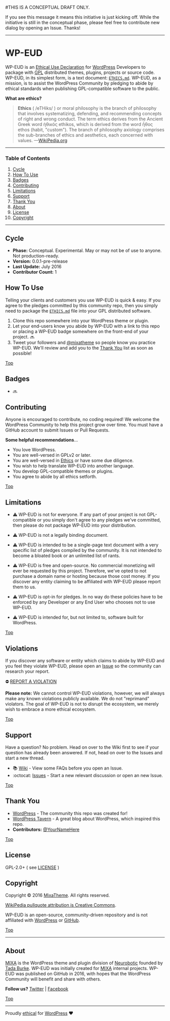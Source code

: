 #THIS IS A CONCEPTUAL DRAFT ONLY.

If you see this message it means this initiative is just kicking off. While the initiative is still in the conceptual phase, please feel free to contribute new dialog by opening an Issue. Thanks!

---

# WP-EUD

WP-EUD is an [Ethical Use Declaration](https://en.wikipedia.org/wiki/Ethics) for [WordPress](https://wordpress.org) Developers to package with [GPL](https://www.gnu.org/licenses) distributed themes, plugins, projects or source code. WP-EUD, in its simplest form, is a text document: [`ETHICS.md`](https://github.com/mixatheme/WP-EUD/blob/master/ETHICS.md). WP-EUD, as a mission, is to assist the WordPress Community by pledging to abide by ethical standards when publishing GPL-compatible software to the public.

**What are ethics?**

>**Ethics** ( /eTHiks/ ) or moral philosophy is the branch of philosophy that involves systematizing, defending, and recommending concepts of right and wrong conduct. The term ethics derives from the Ancient Greek word ἠθικός ethikos, which is derived from the word ἦθος ethos (habit, "custom"). The branch of philosophy axiology comprises the sub-branches of ethics and aesthetics, each concerned with values. —[WikiPedia.org](https://en.wikipedia.org/wiki/Ethics)

---

### Table of Contents

1. [Cycle](https://github.com/mixatheme/WP-EUD#cycle)
2. [How To Use](https://github.com/mixatheme/WP-EUD#how-to-use)
2. [Badges](https://github.com/mixatheme/WP-EUD#badges)
3. [Contributing](https://github.com/mixatheme/WP-EUD#contributing)
4. [Limitations](https://github.com/mixatheme/WP-EUD#limitations)
5. [Support](https://github.com/mixatheme/WP-EUD#support)
6. [Thank You](https://github.com/mixatheme/WP-EUD#thank-you)
7. [About](https://github.com/mixatheme/WP-EUD#about)
8. [License](https://github.com/mixatheme/WP-EUD#license)
9. [Copyright](https://github.com/mixatheme/WP-EUD#copyright)

---

## Cycle

* **Phase:** Conceptual. Experimental. May or may not be of use to anyone. Not production-ready.
* **Version:** 0.0.1-pre-release
* **Last Update:** July 2016
* **Contributor Count:** 1

## How To Use
Telling your clients and customers you use WP-EUD is quick & easy. If you agree to the pledges committed by this community repo, then you simply need to package the [`ETHICS.md`](https://github.com/mixatheme/WP-EUD/blob/master/ETHICS.md) file into your GPL distributed software.

1. Clone this repo somewhere into your WordPress theme or plugin.
2. Let your end-users know you abide by WP-EUD with a link to this repo or placing a WP-EUD badge somewhere on the front-end of your project. :soon:
3. Tweet your followers and [@mixatheme](//twitter.com/mixatheme) so people know you practice WP-EUD. We'll review and add you to the [Thank You](#thank-you) list as soon as possible!

[Top](https://github.com/mixatheme/WP-EUD)

## Badges
* :soon:

## Contributing
Anyone is encouraged to contribute, no coding required! We welcome the WordPress Community to help this project grow over time. You must have a GitHub account to submit Issues or Pull Requests.

**Some helpful recommendations**...

* You love WordPress.
* You are well-versed in GPLv2 or later.
* You are well-versed in [Ethics](https://en.wikipedia.org/wiki/Ethics) or have some due diligence.
* You wish to help translate WP-EUD into another language.
* You develop GPL-compatible themes or plugins.
* You agree to abide by all ethics setforth.

[Top](https://github.com/mixatheme/WP-EUD)

## Limitations

* :warning: WP-EUD is not for everyone. If any part of your project is not GPL-compatible or you simply don't agree to any pledges we've committed, then please do not package WP-EUD into your distribution.

* :warning: WP-EUD is not a legally binding document.

* :warning: WP-EUD is intended to be a single-page text document with a very specific list of pledges compiled by the community. It is not intended to become a bloated book or an unlimited list of rants.

* :warning: WP-EUD is free and open-source. No commercial monetizing will ever be requested by this project. Therefore, we've opted to not purchase a domain name or hosting because those cost money. If you discover any entity claiming to be affiliated with WP-EUD please report them to us.

* :warning: WP-EUD is opt-in for pledges. In no way do these policies have to be enforced by any Developer or any End User who chooses not to use WP-EUD. 

* :warning: WP-EUD is intended for, but not limited to, software built for WordPress.

[Top](https://github.com/mixatheme/WP-EUD)

## Violations
If you discover any software or entity which claims to abide by WP-EUD and you feel they violate WP-EUD, please open an [Issue](//github.com/mixatheme/WP-EUD/issues) so the community can research your report.

:no_entry: [REPORT A VIOLATION](//github.com/mixatheme/WP-EUD/issues)

**Please note:** We cannot control WP-EUD violations, however, we will always make any known violations publicly available. We do not "reprimand" violators. The goal of WP-EUD is not to disrupt the ecosystem, we merely wish to embrace a more ethical ecosystem.

[Top](https://github.com/mixatheme/WP-EUD)

## Support
Have a question? No problem. Head on over to the Wiki first to see if your question has already been answered. If not, head on over to the Issues and start a new thread.

* :books: [Wiki](https://github.com/mixatheme/WP-EUD/wiki) - View some FAQs before you open an Issue.
* :octocat: [Issues](//github.com/mixatheme/WP-EUD/issues) - Start a new relevant discussion or open an new Issue.

[Top](https://github.com/mixatheme/WP-EUD)

## Thank You
* [WordPress](//wordpress.org) - The community this repo was created for!
* [WordPress Tavern](https://wptavern.com) - A great blog about WordPress, which inspired this repo.
* **Contributors:** [@YourNameHere](https://#)

[Top](https://github.com/mixatheme/WP-EUD)

## License
GPL-2.0+ ( see [LICENSE](https://github.com/mixatheme/WP-EUD/blob/master/LICENSE) )

## Copyright
Copyright © 2016 [MixaTheme](https://mixatheme.com). All rights reserved.

[WikiPedia pullquote attribution is Creative Commons](https://commons.wikimedia.org/wiki/Commons:Reusing_content_outside_Wikimedia).

WP-EUD is an open-source, community-driven repository and is not affiliated with [WordPress](https://wordpress.org) or [GitHub](//github.com).

[Top](https://github.com/mixatheme/WP-EUD)

---

## About
[MIXA](https://mixatheme.com) is the WordPress theme and plugin division of [Neurobotic](http://neurobotic.com) founded by [Tada Burke](//github.com/tadaburke). WP-EUD was initially created for [MIXA](https://mixatheme.com) internal projects. WP-EUD was published on GitHub in 2016, with hopes that the WordPress Community will benefit and share with others.

**Follow us?** [Twitter](https://twitter.com/mixatheme) | [Facebook](https://facebook.com/MixaTheme)

[Top](https://github.com/mixatheme/WP-EUD)

---
Proudly [ethical](https://github.com/mixatheme/WP-EUD) for [WordPress](https://wordpress.org) :heart:
